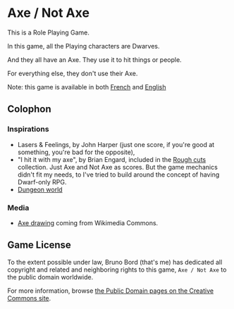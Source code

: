 # Axe / Not Axe

This is a Role Playing Game.

In this game, all the Playing characters are Dwarves.

And they all have an Axe. They use it to hit things or people.

For everything else, they don't use their Axe.

Note: this game is available in both [French](hache-pas-hache.md) and [English](axe-not-axe.md)

## Colophon

### Inspirations

* Lasers & Feelings, by John Harper (just one score, if you're good at
  something, you're bad for the opposite),
* "I hit it with my axe", by Brian Engard, included in the
  [Rough cuts](http://rpg.drivethrustuff.com/product/120165/Rough-Cuts-6-Micro-Games?filters=0_2810_0_0_0)
  collection. Just Axe and Not Axe as scores. But the game mechanics didn't fit
  my needs, to I've tried to build around the concept of having Dwarf-only RPG.
* [Dungeon world](http://www.dungeon-world.com/)

### Media

* [Axe drawing](http://commons.wikimedia.org/wiki/User:Axe_DB) coming from
  Wikimedia Commons.

## Game License

To the extent possible under law, Bruno Bord (that's me) has dedicated all
copyright and related and neighboring rights to this game, ``Axe / Not Axe`` to
the public domain worldwide.

For more information, browse [the Public Domain pages on the Creative Commons site](http://creativecommons.org/publicdomain/).
